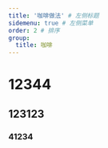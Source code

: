 ```yaml
---
title: '咖啡做法' # 左侧标题
sidemenu: true # 左侧菜单
order: 2 # 排序
group:
  title: 咖啡
---
```


# 12344

## 123123

### 41234
